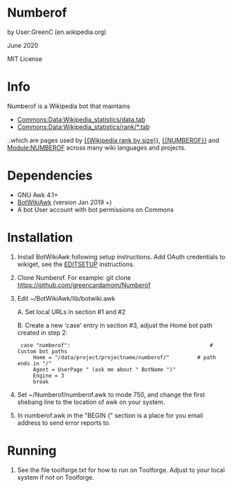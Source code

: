 Numberof
===================
by User:GreenC (en.wikipedia.org)

June 2020

MIT License

Info
========
Numberof is a Wikipedia bot that maintains 
* [Commons:Data:Wikipedia_statistics/data.tab](https://commons.wikimedia.org/wiki/Data:Wikipedia_statistics/data.tab) 
* [Commons:Data:Wikipedia_statistics/rank/*.tab](https://commons.wikimedia.org/wiki/Special:PrefixIndex?prefix=Wikipedia+statistics%2Frank%2F&namespace=486)

..which are pages used by [{{Wikipedia rank by size}}](https://en.wikipedia.org/wiki/Template:Wikipedia_rank_by_size), [{{NUMBEROF}}](https://en.wikipedia.org/wiki/Template:NUMBEROF) and [Module:NUMBEROF](https://en.wikipedia.org/wiki/Module:NUMBEROF) across many wiki languages and projects.

Dependencies 
========
* GNU Awk 4.1+
* [BotWikiAwk](https://github.com/greencardamom/BotWikiAwk) (version Jan 2019 +)
* A bot User account with bot permissions on Commons

Installation
========

1. Install BotWikiAwk following setup instructions. Add OAuth credentials to wikiget, see the [EDITSETUP](https://github.com/greencardamom/Wikiget/blob/master/EDITSETUP) instructions.

2. Clone Numberof. For example:
	git clone https://github.com/greencardamom/Numberof

3. Edit ~/BotWikiAwk/lib/botwiki.awk

	A. Set local URLs in section #1 and #2 

	B. Create a new 'case' entry in section #3, adjust the Home bot path created in step 2:

		case "numberof":                                             # Custom bot paths
			Home = "/data/project/projectname/numberof/"         # path ends in "/"
			Agent = UserPage " (ask me about " BotName ")"
			Engine = 3
			break


4. Set ~/Numberof/numberof.awk to mode 750, and change the first shebang line to the location of awk on your system.

5. In numberof.awk in the "BEGIN {" section is a place for you email address to send error reports to.

Running
========

1. See the file toolforge.txt for how to run on Toolforge. Adjust to your local system if not on Toolforge.

